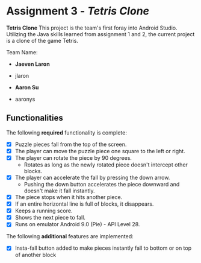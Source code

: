# Assignment 3 - *Tetris Clone*



****Tetris Clone**** This project is the team's first foray into Android Studio.  Utilizing the Java skills learned from assignment 1 and 2, the current project is a clone of the game Tetris.  



Team Name:

* ****Jaeven Laron****

- jlaron

* ****Aaron Su****

- aaronys



## Functionalities

[//]: # (Write [x] to mark off what was accomplished.<br/>)

The following ****required**** functionality is complete:

* [x] Puzzle pieces fall from the top of the screen.
* [x] The player can move the puzzle piece one square to the left or right.
* [x]  The player can rotate the piece by 90 degrees.
	* Rotates as long as the newly rotated piece doesn't intercept other blocks.
* [x] The player can accelerate the fall by pressing the down arrow.
	- Pushing the down button accelerates the piece downward and doesn't make it fall instantly.
* [x]  The piece stops when it hits another piece.
* [x]  If an entire horizontal line is full of blocks, it disappears.
* [x]  Keeps a running score.
* [x]  Shows the next piece to fall.
* [x]  Runs on emulator Android 9.0 (Pie) - API Level 28.

[//]: # (* [ ] Got any features?)
The following ****additional**** features are implemented:<br/>
* [x] Insta-fall button added to make pieces instantly fall to bottom or on top of another block
